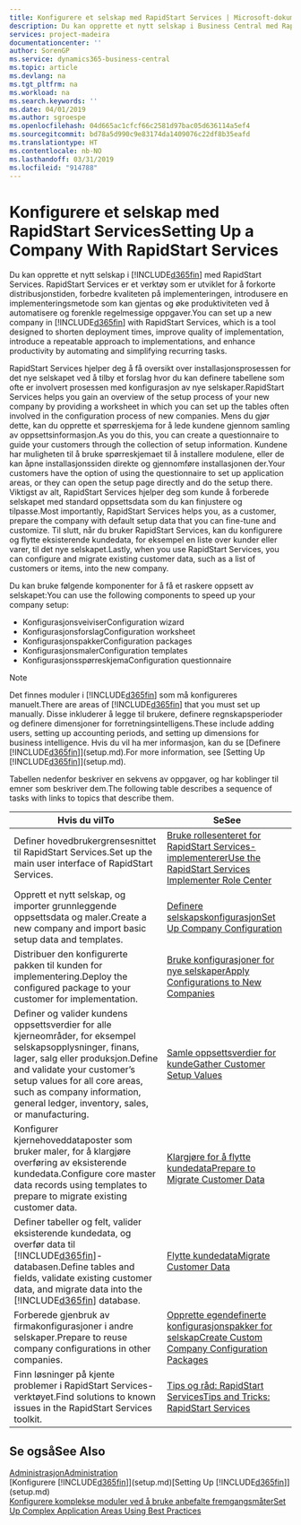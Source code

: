 ```yaml
---
title: Konfigurere et selskap med RapidStart Services | Microsoft-dokumentasjon
description: Du kan opprette et nytt selskap i Business Central med RapidStart Services. RapidStart Services er et verktøy som er utviklet for å forkorte distribusjonstiden, forbedre kvaliteten på implementeringen, introdusere en implementeringsmetode som kan gjentas og øke produktiviteten ved å automatisere og forenkle regelmessige oppgaver.
services: project-madeira
documentationcenter: ''
author: SorenGP
ms.service: dynamics365-business-central
ms.topic: article
ms.devlang: na
ms.tgt_pltfrm: na
ms.workload: na
ms.search.keywords: ''
ms.date: 04/01/2019
ms.author: sgroespe
ms.openlocfilehash: 04d665ac1cfcf66c2581d97bac05d636114a5ef4
ms.sourcegitcommit: bd78a5d990c9e83174da1409076c22df8b35eafd
ms.translationtype: HT
ms.contentlocale: nb-NO
ms.lasthandoff: 03/31/2019
ms.locfileid: "914788"
---
```

# <a name="setting-up-a-company-with-rapidstart-services"></a><span data-ttu-id="ba67a-103">Konfigurere et selskap med RapidStart Services</span><span class="sxs-lookup"><span data-stu-id="ba67a-103">Setting Up a Company With RapidStart Services</span></span>
<span data-ttu-id="ba67a-104">Du kan opprette et nytt selskap i [!INCLUDE[d365fin](includes/d365fin_md.md)] med RapidStart Services. RapidStart Services er et verktøy som er utviklet for å forkorte distribusjonstiden, forbedre kvaliteten på implementeringen, introdusere en implementeringsmetode som kan gjentas og øke produktiviteten ved å automatisere og forenkle regelmessige oppgaver.</span><span class="sxs-lookup"><span data-stu-id="ba67a-104">You can set up a new company in [!INCLUDE[d365fin](includes/d365fin_md.md)] with RapidStart Services, which is a tool designed to shorten deployment times, improve quality of implementation, introduce a repeatable approach to implementations, and enhance productivity by automating and simplifying recurring tasks.</span></span>  

<span data-ttu-id="ba67a-105">RapidStart Services hjelper deg å få oversikt over installasjonsprosessen for det nye selskapet ved å tilby et forslag hvor du kan definere tabellene som ofte er involvert prosessen med konfigurasjon av nye selskaper.</span><span class="sxs-lookup"><span data-stu-id="ba67a-105">RapidStart Services helps you gain an overview of the setup process of your new company by providing a worksheet in which you can set up the tables often involved in the configuration process of new companies.</span></span> <span data-ttu-id="ba67a-106">Mens du gjør dette, kan du opprette et spørreskjema for å lede kundene gjennom samling av oppsettsinformasjon.</span><span class="sxs-lookup"><span data-stu-id="ba67a-106">As you do this, you can create a questionnaire to guide your customers through the collection of setup information.</span></span> <span data-ttu-id="ba67a-107">Kundene har muligheten til å bruke spørreskjemaet til å installere modulene, eller de kan åpne installasjonssiden direkte og gjennomføre installasjonen der.</span><span class="sxs-lookup"><span data-stu-id="ba67a-107">Your customers have the option of using the questionnaire to set up application areas, or they can open the setup page directly and do the setup there.</span></span> <span data-ttu-id="ba67a-108">Viktigst av alt, RapidStart Services hjelper deg som kunde å forberede selskapet med standard oppsettsdata som du kan finjustere og tilpasse.</span><span class="sxs-lookup"><span data-stu-id="ba67a-108">Most importantly, RapidStart Services helps you, as a customer, prepare the company with default setup data that you can fine-tune and customize.</span></span> <span data-ttu-id="ba67a-109">Til slutt, når du bruker RapidStart Services, kan du konfigurere og flytte eksisterende kundedata, for eksempel en liste over kunder eller varer, til det nye selskapet.</span><span class="sxs-lookup"><span data-stu-id="ba67a-109">Lastly, when you use RapidStart Services, you can configure and migrate existing customer data, such as a list of customers or items, into the new company.</span></span>

<span data-ttu-id="ba67a-110">Du kan bruke følgende komponenter for å få et raskere oppsett av selskapet:</span><span class="sxs-lookup"><span data-stu-id="ba67a-110">You can use the following components to speed up your company setup:</span></span>  

-   <span data-ttu-id="ba67a-111">Konfigurasjonsveiviser</span><span class="sxs-lookup"><span data-stu-id="ba67a-111">Configuration wizard</span></span>  
-   <span data-ttu-id="ba67a-112">Konfigurasjonsforslag</span><span class="sxs-lookup"><span data-stu-id="ba67a-112">Configuration worksheet</span></span>  
-   <span data-ttu-id="ba67a-113">Konfigurasjonspakker</span><span class="sxs-lookup"><span data-stu-id="ba67a-113">Configuration packages</span></span>  
-   <span data-ttu-id="ba67a-114">Konfigurasjonsmaler</span><span class="sxs-lookup"><span data-stu-id="ba67a-114">Configuration templates</span></span>  
-   <span data-ttu-id="ba67a-115">Konfigurasjonsspørreskjema</span><span class="sxs-lookup"><span data-stu-id="ba67a-115">Configuration questionnaire</span></span>  

> [!Note]  
>  <span data-ttu-id="ba67a-116">Det finnes moduler i [!INCLUDE[d365fin](includes/d365fin_md.md)] som må konfigureres manuelt.</span><span class="sxs-lookup"><span data-stu-id="ba67a-116">There are areas of [!INCLUDE[d365fin](includes/d365fin_md.md)] that you must set up manually.</span></span> <span data-ttu-id="ba67a-117">Disse inkluderer å legge til brukere, definere regnskapsperioder og definere dimensjoner for forretningsintelligens.</span><span class="sxs-lookup"><span data-stu-id="ba67a-117">These include adding users, setting up accounting periods, and setting up dimensions for business intelligence.</span></span> <span data-ttu-id="ba67a-118">Hvis du vil ha mer informasjon, kan du se [Definere [!INCLUDE[d365fin](includes/d365fin_md.md)]](setup.md).</span><span class="sxs-lookup"><span data-stu-id="ba67a-118">For more information, see [Setting Up [!INCLUDE[d365fin](includes/d365fin_md.md)]](setup.md).</span></span>

 <span data-ttu-id="ba67a-119">Tabellen nedenfor beskriver en sekvens av oppgaver, og har koblinger til emner som beskriver dem.</span><span class="sxs-lookup"><span data-stu-id="ba67a-119">The following table describes a sequence of tasks with links to topics that describe them.</span></span>

|<span data-ttu-id="ba67a-120">**Hvis du vil**</span><span class="sxs-lookup"><span data-stu-id="ba67a-120">**To**</span></span>|<span data-ttu-id="ba67a-121">**Se**</span><span class="sxs-lookup"><span data-stu-id="ba67a-121">**See**</span></span>|  
|------------|-------------|  
|<span data-ttu-id="ba67a-122">Definer hovedbrukergrensesnittet til RapidStart Services.</span><span class="sxs-lookup"><span data-stu-id="ba67a-122">Set up the main user interface of RapidStart Services.</span></span>|[<span data-ttu-id="ba67a-123">Bruke rollesenteret for RapidStart Services-implementerer</span><span class="sxs-lookup"><span data-stu-id="ba67a-123">Use the RapidStart Services Implementer Role Center</span></span>](admin-how-to-use-the-rapidstart-services-role-center-to-track-progress.md)|  
|<span data-ttu-id="ba67a-124">Opprett et nytt selskap, og importer grunnleggende oppsettsdata og maler.</span><span class="sxs-lookup"><span data-stu-id="ba67a-124">Create a new company and import basic setup data and templates.</span></span>|[<span data-ttu-id="ba67a-125">Definere selskapskonfigurasjon</span><span class="sxs-lookup"><span data-stu-id="ba67a-125">Set Up Company Configuration</span></span>](admin-set-up-company-configuration.md)|  
|<span data-ttu-id="ba67a-126">Distribuer den konfigurerte pakken til kunden for implementering.</span><span class="sxs-lookup"><span data-stu-id="ba67a-126">Deploy the configured package to your customer for implementation.</span></span>|[<span data-ttu-id="ba67a-127">Bruke konfigurasjoner for nye selskaper</span><span class="sxs-lookup"><span data-stu-id="ba67a-127">Apply Configurations to New Companies</span></span>](admin-apply-configuration-to-new-companies.md)|
|<span data-ttu-id="ba67a-128">Definer og valider kundens oppsettsverdier for alle kjerneområder, for eksempel selskapsopplysninger, finans, lager, salg eller produksjon.</span><span class="sxs-lookup"><span data-stu-id="ba67a-128">Define and validate your customer’s setup values for all core areas, such as company information, general ledger, inventory, sales, or manufacturing.</span></span>|[<span data-ttu-id="ba67a-129">Samle oppsettsverdier for kunde</span><span class="sxs-lookup"><span data-stu-id="ba67a-129">Gather Customer Setup Values</span></span>](admin-gather-customer-setup-values.md)|  
|<span data-ttu-id="ba67a-130">Konfigurer kjernehoveddataposter som bruker maler, for å klargjøre overføring av eksisterende kundedata.</span><span class="sxs-lookup"><span data-stu-id="ba67a-130">Configure core master data records using templates to prepare to migrate existing customer data.</span></span>|[<span data-ttu-id="ba67a-131">Klargjøre for å flytte kundedata</span><span class="sxs-lookup"><span data-stu-id="ba67a-131">Prepare to Migrate Customer Data</span></span>](admin-use-templates-to-prepare-customer-data-for-migration.md)|  
|<span data-ttu-id="ba67a-132">Definer tabeller og felt, valider eksisterende kundedata, og overfør data til [!INCLUDE[d365fin](includes/d365fin_md.md)]-databasen.</span><span class="sxs-lookup"><span data-stu-id="ba67a-132">Define tables and fields, validate existing customer data, and migrate data into the [!INCLUDE[d365fin](includes/d365fin_md.md)] database.</span></span>|[<span data-ttu-id="ba67a-133">Flytte kundedata</span><span class="sxs-lookup"><span data-stu-id="ba67a-133">Migrate Customer Data</span></span>](admin-migrate-customer-data.md)|
|<span data-ttu-id="ba67a-134">Forberede gjenbruk av firmakonfigurasjoner i andre selskaper.</span><span class="sxs-lookup"><span data-stu-id="ba67a-134">Prepare to reuse company configurations in other companies.</span></span>|[<span data-ttu-id="ba67a-135">Opprette egendefinerte konfigurasjonspakker for selskap</span><span class="sxs-lookup"><span data-stu-id="ba67a-135">Create Custom Company Configuration Packages</span></span>](admin-how-to-create-custom-company-configuration-packages.md)|
|<span data-ttu-id="ba67a-136">Finn løsninger på kjente problemer i RapidStart Services-verktøyet.</span><span class="sxs-lookup"><span data-stu-id="ba67a-136">Find solutions to known issues in the RapidStart Services toolkit.</span></span>|[<span data-ttu-id="ba67a-137">Tips og råd: RapidStart Services</span><span class="sxs-lookup"><span data-stu-id="ba67a-137">Tips and Tricks: RapidStart Services</span></span>](admin-tips-and-tricks-rapidstart-services.md)|  

## <a name="see-also"></a><span data-ttu-id="ba67a-138">Se også</span><span class="sxs-lookup"><span data-stu-id="ba67a-138">See Also</span></span>  
[<span data-ttu-id="ba67a-139">Administrasjon</span><span class="sxs-lookup"><span data-stu-id="ba67a-139">Administration</span></span>](admin-setup-and-administration.md)  
<span data-ttu-id="ba67a-140">[Konfigurere [!INCLUDE[d365fin](includes/d365fin_md.md)]](setup.md)</span><span class="sxs-lookup"><span data-stu-id="ba67a-140">[Setting Up [!INCLUDE[d365fin](includes/d365fin_md.md)]](setup.md)</span></span>  
[<span data-ttu-id="ba67a-141">Konfigurere komplekse moduler ved å bruke anbefalte fremgangsmåter</span><span class="sxs-lookup"><span data-stu-id="ba67a-141">Set Up Complex Application Areas Using Best Practices</span></span>](set-up-complex-application-areas-using-best-practices.md)   
